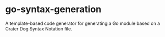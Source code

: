 # go-syntax-generation
A template-based code generator for generating a Go module based on a Crater Dog Syntax Notation file.
